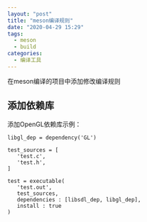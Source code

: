 ```yaml
---
layout: "post"
title: "meson编译规则"
date: "2020-04-29 15:29"
tags:
  - meson
  - build
categories:
  - 编译工具
---
```


在meson编译的项目中添加修改编译规则

<!--more-->


## 添加依赖库

添加OpenGL依赖库示例：
```
libgl_dep = dependency('GL')

test_sources = [
   'test.c',
   'test.h',
]

test = executable(
   'test.out',
   test_sources,
   dependencies : [libsdl_dep, libgl_dep],
   install : true
)
```
